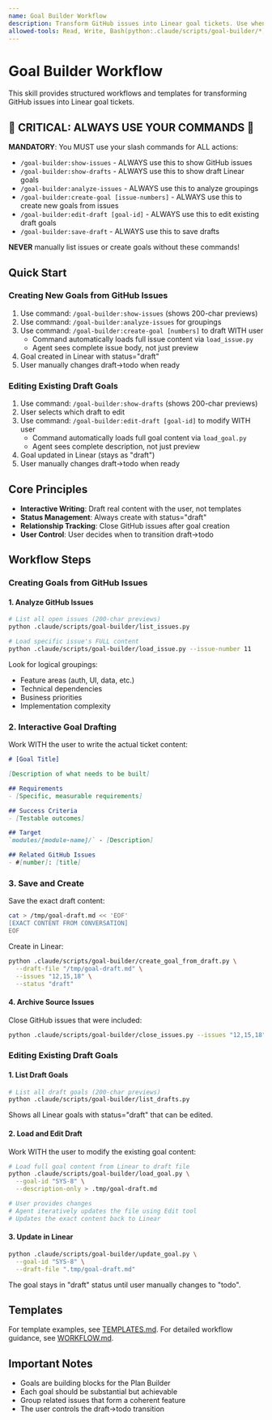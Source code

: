 ```yaml
---
name: Goal Builder Workflow
description: Transform GitHub issues into Linear goal tickets. Use when organizing issues, creating goals, managing GitHub to Linear workflow, or when user mentions issue management.
allowed-tools: Read, Write, Bash(python:.claude/scripts/goal-builder/*), Grep, Glob
---
```


# Goal Builder Workflow

This skill provides structured workflows and templates for transforming GitHub issues into Linear goal tickets.

## 🔴 CRITICAL: ALWAYS USE YOUR COMMANDS 🔴

**MANDATORY**: You MUST use your slash commands for ALL actions:
- `/goal-builder:show-issues` - ALWAYS use this to show GitHub issues
- `/goal-builder:show-drafts` - ALWAYS use this to show draft Linear goals
- `/goal-builder:analyze-issues` - ALWAYS use this to analyze groupings
- `/goal-builder:create-goal [issue-numbers]` - ALWAYS use this to create new goals from issues
- `/goal-builder:edit-draft [goal-id]` - ALWAYS use this to edit existing draft goals
- `/goal-builder:save-draft` - ALWAYS use this to save drafts

**NEVER** manually list issues or create goals without these commands!

## Quick Start

### Creating New Goals from GitHub Issues

1. Use command: `/goal-builder:show-issues` (shows 200-char previews)
2. Use command: `/goal-builder:analyze-issues` for groupings
3. Use command: `/goal-builder:create-goal [numbers]` to draft WITH user
   - Command automatically loads full issue content via `load_issue.py`
   - Agent sees complete issue body, not just preview
4. Goal created in Linear with status="draft"
5. User manually changes draft→todo when ready

### Editing Existing Draft Goals

1. Use command: `/goal-builder:show-drafts` (shows 200-char previews)
2. User selects which draft to edit
3. Use command: `/goal-builder:edit-draft [goal-id]` to modify WITH user
   - Command automatically loads full goal content via `load_goal.py`
   - Agent sees complete description, not just preview
4. Goal updated in Linear (stays as "draft")
5. User manually changes draft→todo when ready

## Core Principles

- **Interactive Writing**: Draft real content with the user, not templates
- **Status Management**: Always create with status="draft"
- **Relationship Tracking**: Close GitHub issues after goal creation
- **User Control**: User decides when to transition draft→todo

## Workflow Steps

### Creating Goals from GitHub Issues

#### 1. Analyze GitHub Issues

```bash
# List all open issues (200-char previews)
python .claude/scripts/goal-builder/list_issues.py

# Load specific issue's FULL content
python .claude/scripts/goal-builder/load_issue.py --issue-number 11
```

Look for logical groupings:
- Feature areas (auth, UI, data, etc.)
- Technical dependencies
- Business priorities
- Implementation complexity

### 2. Interactive Goal Drafting

Work WITH the user to write the actual ticket content:

```markdown
# [Goal Title]

[Description of what needs to be built]

## Requirements
- [Specific, measurable requirements]

## Success Criteria
- [Testable outcomes]

## Target
`modules/[module-name]/` - [Description]

## Related GitHub Issues
- #[number]: [title]
```

### 3. Save and Create

Save the exact draft content:
```bash
cat > /tmp/goal-draft.md << 'EOF'
[EXACT CONTENT FROM CONVERSATION]
EOF
```

Create in Linear:
```bash
python .claude/scripts/goal-builder/create_goal_from_draft.py \
  --draft-file "/tmp/goal-draft.md" \
  --issues "12,15,18" \
  --status "draft"
```

#### 4. Archive Source Issues

Close GitHub issues that were included:
```bash
python .claude/scripts/goal-builder/close_issues.py --issues "12,15,18"
```

### Editing Existing Draft Goals

#### 1. List Draft Goals

```bash
# List all draft goals (200-char previews)
python .claude/scripts/goal-builder/list_drafts.py
```

Shows all Linear goals with status="draft" that can be edited.

#### 2. Load and Edit Draft

Work WITH the user to modify the existing goal content:

```bash
# Load full goal content from Linear to draft file
python .claude/scripts/goal-builder/load_goal.py \
  --goal-id "SYS-8" \
  --description-only > .tmp/goal-draft.md

# User provides changes
# Agent iteratively updates the file using Edit tool
# Updates the exact content back to Linear
```

#### 3. Update in Linear

```bash
python .claude/scripts/goal-builder/update_goal.py \
  --goal-id "SYS-8" \
  --draft-file ".tmp/goal-draft.md"
```

The goal stays in "draft" status until user manually changes to "todo".

## Templates

For template examples, see [TEMPLATES.md](TEMPLATES.md).
For detailed workflow guidance, see [WORKFLOW.md](WORKFLOW.md).

## Important Notes

- Goals are building blocks for the Plan Builder
- Each goal should be substantial but achievable
- Group related issues that form a coherent feature
- The user controls the draft→todo transition